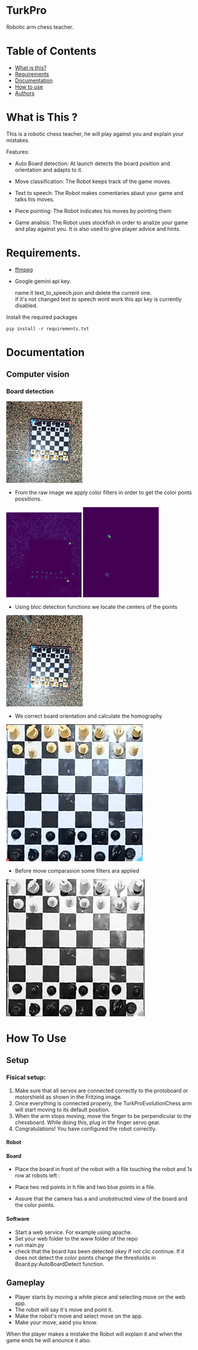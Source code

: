 # TurkPro
Robotic arm chess teacher. 
# Table of Contents 
   * [What is this?](#what-is-this)
   * [Requirements](#requirements)
   * [Documentation](#documentation)
   * [How to use](#how-to-use)
   * [Authors](#authors)

# What is This ? 

This is a robotic chess teacher, he will play against you and explain your mistakes.

Features:  
- Auto Board detection: At launch detects the board position and orientation and adapts to it. 

- Move classification: The Robot keeps track of the game moves. 
    
- Text to speech: The Robot makes comentaries abaut your game and talks his moves. 
    
- Piece pointing: The Robot indicates his moves by pointing them
   
- Game analisis: The Robot uses stockfish in order to analize your game and play against you. It is also used to give player advice and hints. 

# Requirements.

- [ffmpeg](https://www.ffmpeg.org)

- Google gemini api key.

    name it text_to_speech.json and delete the current one.  
    if it's not changed text to speech wont work this api key is currently disabled. 

Install the required packages 

```
pip install -r requirements.txt
```
# Documentation
## Computer vision

### Board detection
<img src=".\docs\images\raw.png">

- From the raw image we apply color filters in order to get the color ponts possitions. 

<img src=".\docs\images\mask1.png">
<img src=".\docs\images\mask2.png">

- Using bloc detection functions we locate the centers of the points 

<img src=".\docs\images\detection.png">

- We correct board orientation and calculate the homography 

<img src=".\docs\images\result.png">

- Before move comparasion some filters ara applied

<img src=".\docs\images\final_processed.png">

# How To Use
## Setup

### Fisical setup:
1. Make sure that all servos are connected correctly to the protoboard or motorshield as shown in the Fritzing image.
2. Once everything is connected properly, the TurkProEvolutionChess arm will start moving to its default position.
3. When the arm stops moving, move the finger to be perpendicular to the chessboard. While doing this, plug in the finger servo gear.
4. Congratulations! You have configured the robot correctly.

#### Robot
#### Board 
- Place the board in front of the robot with a file touching the robot and 1s row at robots left : 

- Place two red points in h file and two blue points in a file. 
- Assure that the camera has a and unobstructed view of the board and the color points. 

#### Software
- Start a web service. For example using apache. 
- Set your web folder to the www folder of the repo
- run main.py
- check that the board has been detected okey if not clic continue. If it does not detect the color points change the thresholds in Board.py:AutoBoardDetect function.  
## Gameplay

- Player starts by moving a white piece and selecting move on the web app. 
- The robot will say it's move and point it. 
- Make the robot's move and select move on the app. 
- Make your move, aand you know. 

When the player makes a mistake the Robot will explain it and when the game ends he will anounce it also.  